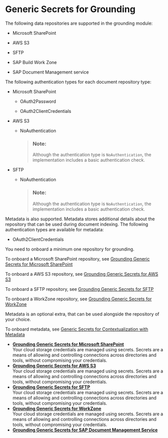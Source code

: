 <!-- loioe1a201c1fc2e4eb3a570efd81a3b3616 -->

# Generic Secrets for Grounding



The following data repositories are supported in the grounding module:

-   Microsoft SharePoint

-   AWS S3

-   SFTP

-   SAP Build Work Zone

-   SAP Document Management service


The following authentication types for each document repository type:

-   Microsoft SharePoint
    -   OAuth2Password

    -   OAuth2ClientCredentials


-   AWS S3
    -   NoAuthentication

        > ### Note:  
        > Although the authentication type is `NoAuthentication`, the implementation includes a basic authentication check.


-   SFTP
    -   NoAuthentication

        > ### Note:  
        > Although the authentication type is `NoAuthentication`, the implementation includes a basic authentication check.



Metadata is also supported. Metadata stores additional details about the repository that can be used during document indexing. The following authentication types are available for metadata:

-   OAuth2ClientCredentials


You need to onboard a minimum one repository for grounding.

To onboard a Microsoft SharePoint repository, see [Grounding Generic Secrets for Microsoft SharePoint](grounding-generic-secrets-for-microsoft-sharepoint-0cd2b30.md)

To onboard a AWS S3 repository, see [Grounding Generic Secrets for AWS S3](grounding-generic-secrets-for-aws-s3-15eb50b.md)

To onboard a SFTP repository, see [Grounding Generic Secrets for SFTP](grounding-generic-secrets-for-sftp-4085952.md)

To onboard a WorkZone repository, see [Grounding Generic Secrets for WorkZone](grounding-generic-secrets-for-workzone-8737ceb.md)

Metadata is an optional extra, that can be used alongside the repository of your choice.

To onboard metadata, see [Generic Secrets for Contextualization with Metadata](generic-secrets-for-contextualization-with-metadata-dade07e.md)

-   **[Grounding Generic Secrets for Microsoft SharePoint](grounding-generic-secrets-for-microsoft-sharepoint-0cd2b30.md "Your cloud storage credentials are managed using secrets. Secrets are a means of allowing and controlling connections across directories
    and tools, without compromising your credentials.")**  
Your cloud storage credentials are managed using secrets. Secrets are a means of allowing and controlling connections across directories and tools, without compromising your credentials.
-   **[Grounding Generic Secrets for AWS S3](grounding-generic-secrets-for-aws-s3-15eb50b.md "Your cloud storage credentials are managed using secrets. Secrets are a means of allowing and controlling connections across directories
    and tools, without compromising your credentials.")**  
Your cloud storage credentials are managed using secrets. Secrets are a means of allowing and controlling connections across directories and tools, without compromising your credentials.
-   **[Grounding Generic Secrets for SFTP](grounding-generic-secrets-for-sftp-4085952.md "Your cloud storage credentials are managed using secrets. Secrets are a means of allowing and controlling connections across directories
    and tools, without compromising your credentials.")**  
Your cloud storage credentials are managed using secrets. Secrets are a means of allowing and controlling connections across directories and tools, without compromising your credentials.
-   **[Grounding Generic Secrets for WorkZone](grounding-generic-secrets-for-workzone-8737ceb.md "Your cloud storage credentials are managed using secrets. Secrets are a means of allowing and controlling connections across directories
    and tools, without compromising your credentials.")**  
Your cloud storage credentials are managed using secrets. Secrets are a means of allowing and controlling connections across directories and tools, without compromising your credentials.
-   **[Grounding Generic Secrets for SAP Document Management Service](grounding-generic-secrets-for-sap-document-management-service-f8919a4.md "")**  


